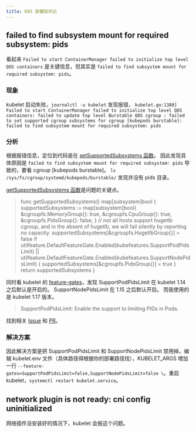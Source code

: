 ```yaml
---
title: K8S 部署踩坑记
---
```



## failed to find subsystem mount for required subsystem: pids

看起来 `Failed to start ContainerManager failed to initialize top level QOS containers` 是关键信息，但其实是 `failed to find subsystem mount for required subsystem: pids`。

### 现象

kubelet 启动失败，`journalctl -u kubelet` 发现报错，
`kubelet.go:1380] Failed to start ContainerManager failed to initialize top level QOS containers: failed to update top level Burstable QOS cgroup : failed to set supported cgroup subsystems for cgroup [kubepods burstable]: failed to find subsystem mount for required subsystem: pids`

### 分析

根据报错信息，定位到代码是在 [setSupportedSubsystems 函数](https://sourcegraph.com/github.com/kubernetes/kubernetes@fcb01efac98b7a1aca0567ab3bc18afe528d5c22/-/blob/pkg/kubelet/cm/cgroup_manager_linux.go#L345-350)。
因此发现具体原因是 `failed to find subsystem mount for required subsystem: pids` 导致的，要看 cgroup [kubepods burstable]。
`ls /sys/fs/cgroup/systemd/kubepods/burstable/` 发现并没有 pids 目录。

[getSupportedSubsystems 函数](https://sourcegraph.com/github.com/kubernetes/kubernetes@fcb01efac98b7a1aca0567ab3bc18afe528d5c22/-/blob/pkg/kubelet/cm/cgroup_manager_linux.go#L322-334)是问题的关键点。

> func getSupportedSubsystems() map[subsystem]bool {
> 	supportedSubsystems := map[subsystem]bool{
> 		&cgroupfs.MemoryGroup{}: true,
> 		&cgroupfs.CpuGroup{}:    true,
> 		&cgroupfs.PidsGroup{}:   false,
> 	}
> 	// not all hosts support hugetlb cgroup, and in the absent of hugetlb, we will fail silently by reporting no capacity.
> 	supportedSubsystems[&cgroupfs.HugetlbGroup{}] = false
> 	if utilfeature.DefaultFeatureGate.Enabled(kubefeatures.SupportPodPidsLimit) || utilfeature.DefaultFeatureGate.Enabled(kubefeatures.SupportNodePidsLimit) {
> 		supportedSubsystems[&cgroupfs.PidsGroup{}] = true
> 	}
> 	return supportedSubsystems
> }

同时看 kubelet 的 [feature-gates](https://kubernetes.io/zh/docs/reference/command-line-tools-reference/feature-gates/)，发现 SupportPodPidsLimit 在 kubelet 1.14 之后默认是开启的。 SupportNodePidsLimit	在 1.15 之后默认开启。
而我使用的是 kubelet 1.17 版本。

> SupportPodPidsLimit: Enable the support to limiting PIDs in Pods.

找到相关 [Issue](https://github.com/kubernetes/kubernetes/issues/79046) 和 [PR](https://github.com/kubernetes/kubernetes/commit/08c258add9b9b0be4597415f0add3d8fb627ec4b)。

### 解决方案

因此解决方案是把 SupportPodPidsLimit 和 SupportNodePidsLimit 禁用掉。编辑 kubelet.env 文件（具体路径得根据你的部署路径找），KUBELET_ARGS 增加一行 `--feature-gates=SupportPodPidsLimit=false,SupportNodePidsLimit=false \`。重启 kubelet，`systemctl restart kubelet.service`。

## network plugin is not ready: cni config uninitialized

网络插件没安装好的情况下，kubelet 会报这个问题。
